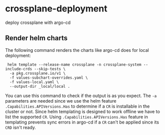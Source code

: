 # crossplane-deployment
deploy crossplane with argo-cd

## Render helm charts
The following command renders the charts like argo-cd does for local deployment:

```
 helm template --release-name crossplane -n crossplane-system --include-crds --skip-tests \
  -a pkg.crossplane.io/v1 \
  -f values-subchart-overrides.yaml \
  -f values-local.yaml \
  --output-dir _local/local . 
```

You can use this command to check if the output is as you expect. The `-a` parameters are needed since we use the
helm feature `.Capabilities.APIVersions.Has` to determine if a `CR` is installable in the cluster or not. Since
helm templating is designed to work offline we have to list the supported `CR`. Using `.Capabilities.APIVersions.Has`
feature in templating prevents sync errors in argo-cd if a `CR` can't be applied since its `CRD` isn't ready.
